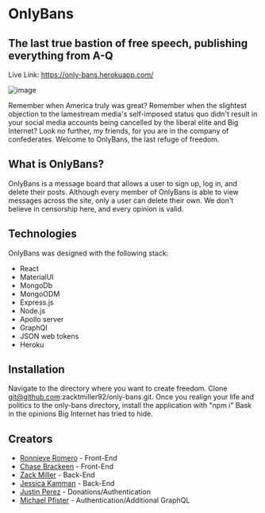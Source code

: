# OnlyBans

## The last true bastion of free speech, publishing everything from A-Q

Live Link: https://only-bans.herokuapp.com/

![image](https://media.istockphoto.com/photos/north-american-bald-eagle-on-american-flag-picture-id532961115?k=6&m=532961115&s=612x612&w=0&h=ZiWHx6ylVwmNfFg3QRKXIR0lF30KlgJXUWY0IOxk6lk=)

Remember when America truly was great? Remember when the slightest objection to the lamestream media's self-imposed status quo didn't result in your social media accounts being cancelled by the liberal elite and Big Internet? Look no further, my friends, for you are in the company of confederates. Welcome to OnlyBans, the last refuge of freedom.

## What is OnlyBans?

OnlyBans is a message board that allows a user to sign up, log in, and delete their posts. Although every member of OnlyBans is able to view messages across the site, only a user can delete their own. We don't believe in censorship here, and every opinion is valid.

## Technologies

OnlyBans was designed with the following stack:
* React
* MaterialUI
* MongoDb
* MongoODM
* Express.js
* Node.js
* Apollo server
* GraphQl
* JSON web tokens
* Heroku

## Installation

Navigate to the directory where you want to create freedom. Clone git@github.com:zacktmiller92/only-bans.git. Once you realign your life and politics to the only-bans directory, install the application with "npm i"
Bask in the opinions Big Internet has tried to hide.

## Creators

* [Ronnieve Romero](https://github.com/ronnieve23) - Front-End 
* [Chase Brackeen](https://github.com/Chasetopher) - Front-End
* [Zack Miller](https://github.com/zacktmiller92) - Back-End
* [Jessica Kamman](https://github.com/kamm8899) - Back-End
* [Justin Perez](https://github.com/JRPerez936) - Donations/Authentication
* [Michael Pfister](https://github.com/Pfizzz) - Authentication/Additional GraphQL

